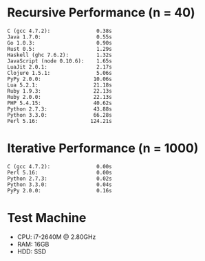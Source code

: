 # Recursive Performance (n = 40)

    C (gcc 4.7.2):               0.38s
    Java 1.7.0:                  0.55s
    Go 1.0.3:                    0.90s
    Rust 0.5:                    1.29s
    Haskell (ghc 7.6.2):         1.32s
    JavaScript (node 0.10.6):    1.65s
    LuaJit 2.0.1:                2.17s
    Clojure 1.5.1:               5.06s
    PyPy 2.0.0:                 10.06s
    Lua 5.2.1:                  21.18s
    Ruby 1.9.3:                 22.13s
    Ruby 2.0.0:                 22.13s
    PHP 5.4.15:                 40.62s
    Python 2.7.3:               43.88s
    Python 3.3.0:               66.28s
    Perl 5.16:                 124.21s

# Iterative Performance (n = 1000)

    C (gcc 4.7.2):               0.00s
    Perl 5.16:                   0.00s
    Python 2.7.3:                0.02s
    Python 3.3.0:                0.04s
    PyPy 2.0.0:                  0.16s

# Test Machine

- CPU: i7-2640M @ 2.80GHz
- RAM: 16GB
- HDD: SSD
